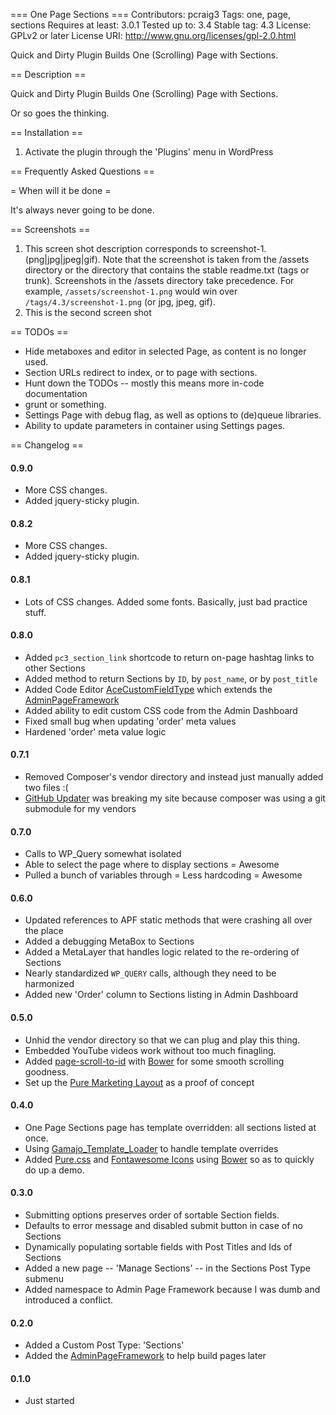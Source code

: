 === One Page Sections ===
Contributors: pcraig3
Tags: one, page, sections
Requires at least: 3.0.1
Tested up to: 3.4
Stable tag: 4.3
License: GPLv2 or later
License URI: http://www.gnu.org/licenses/gpl-2.0.html

Quick and Dirty Plugin Builds One (Scrolling) Page with Sections.

== Description ==

Quick and Dirty Plugin Builds One (Scrolling) Page with Sections.

Or so goes the thinking.

== Installation ==

1. Activate the plugin through the 'Plugins' menu in WordPress

== Frequently Asked Questions ==

= When will it be done =

It's always never going to be done.

== Screenshots ==

1. This screen shot description corresponds to screenshot-1.(png|jpg|jpeg|gif). Note that the screenshot is taken from
the /assets directory or the directory that contains the stable readme.txt (tags or trunk). Screenshots in the /assets
directory take precedence. For example, `/assets/screenshot-1.png` would win over `/tags/4.3/screenshot-1.png`
(or jpg, jpeg, gif).
2. This is the second screen shot

== TODOs ==

* Hide metaboxes and editor in selected Page, as content is no longer used.
* Section URLs redirect to index, or to page with sections.
* Hunt down the TODOs -- mostly this means more in-code documentation
* grunt or something.
* Settings Page with debug flag, as well as options to (de)queue libraries.
* Ability to update parameters in container using Settings pages.

== Changelog ==

#### 0.9.0
* More CSS changes.
* Added jquery-sticky plugin.

#### 0.8.2
* More CSS changes.
* Added jquery-sticky plugin.

#### 0.8.1
* Lots of CSS changes.  Added some fonts.  Basically, just bad practice stuff.

#### 0.8.0
* Added `pc3_section_link` shortcode to return on-page hashtag links to other Sections 
* Added method to return Sections by `ID`, by `post_name`, or by `post_title`
* Added Code Editor [AceCustomFieldType](https://github.com/soderlind/AceCustomFieldType) which extends the [AdminPageFramework](https://wordpress.org/plugins/admin-page-framework/)
* Added ability to edit custom CSS code from the Admin Dashboard
* Fixed small bug when updating 'order' meta values
* Hardened 'order' meta value logic

#### 0.7.1
* Removed Composer's vendor directory and instead just manually added two files :(
* [GitHub Updater](https://github.com/afragen/github-updater) was breaking my site because composer was using a git submodule for my vendors

#### 0.7.0
* Calls to WP_Query somewhat isolated
* Able to select the page where to display sections = Awesome
* Pulled a bunch of variables through = Less hardcoding = Awesome

#### 0.6.0
* Updated references to APF static methods that were crashing all over the place
* Added a debugging MetaBox to Sections
* Added a MetaLayer that handles logic related to the re-ordering of Sections
* Nearly standardized `WP_QUERY` calls, although they need to be harmonized
* Added new 'Order' column to Sections listing in Admin Dashboard

#### 0.5.0
* Unhid the vendor directory so that we can plug and play this thing.
* Embedded YouTube videos work without too much finagling.
* Added [page-scroll-to-id](https://github.com/malihu/page-scroll-to-id) with [Bower](http://bower.io/) for some smooth scrolling goodness.
* Set up the [Pure Marketing Layout](http://purecss.io/layouts/marketing/) as a proof of concept

#### 0.4.0
* One Page Sections page has template overridden: all sections listed at once.
* Using [Gamajo_Template_Loader](https://github.com/GaryJones/Gamajo-Template-Loader) to handle template overrides
* Added [Pure.css](http://purecss.io/) and [Fontawesome Icons](https://github.com/FortAwesome/Font-Awesome) using [Bower](http://bower.io/) so as to quickly do up a demo.

#### 0.3.0
* Submitting options preserves order of sortable Section fields.
* Defaults to error message and disabled submit button in case of no Sections
* Dynamically populating sortable fields with Post Titles and Ids of Sections
* Added a new page -- 'Manage Sections' -- in the Sections Post Type submenu
* Added namespace to Admin Page Framework because I was dumb and introduced a conflict.

#### 0.2.0
* Added a Custom Post Type: 'Sections'
* Added the [AdminPageFramework](https://wordpress.org/plugins/admin-page-framework/) to help build pages later

#### 0.1.0
* Just started

